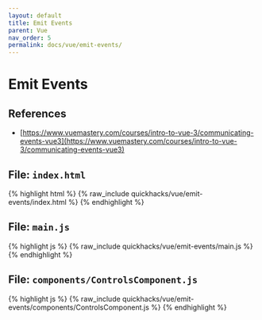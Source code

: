 ```yaml
---
layout: default
title: Emit Events
parent: Vue
nav_order: 5
permalink: docs/vue/emit-events/
---
```


# Emit Events

## References

- [https://www.vuemastery.com/courses/intro-to-vue-3/communicating-events-vue3](https://www.vuemastery.com/courses/intro-to-vue-3/communicating-events-vue3)

## File: `index.html`

{% highlight html %}
{% raw_include quickhacks/vue/emit-events/index.html %}
{% endhighlight %}

## File: `main.js`

{% highlight js %}
{% raw_include quickhacks/vue/emit-events/main.js %}
{% endhighlight %}

## File: `components/ControlsComponent.js`

{% highlight js %}
{% raw_include quickhacks/vue/emit-events/components/ControlsComponent.js %}
{% endhighlight %}
